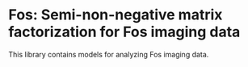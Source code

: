 # Fos: Semi-non-negative matrix factorization for Fos imaging data

This library contains models for analyzing Fos imaging data.
